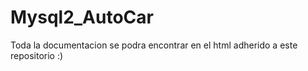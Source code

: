 # Mysql2_AutoCar

Toda la documentacion se podra encontrar en el html adherido a este repositorio :)
